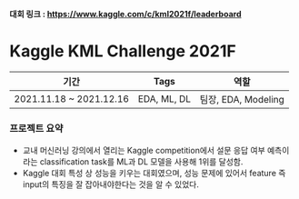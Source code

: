 #### 대회 링크 : https://www.kaggle.com/c/kml2021f/leaderboard
# Kaggle KML Challenge 2021F
|기간|Tags|역할|
|:---:|:---:|:---:|
|2021.11.18 ~ 2021.12.16|EDA, ML, DL|팀장, EDA, Modeling|
### 프로젝트 요약
- 교내 머신러닝 강의에서 열리는 Kaggle competition에서 설문 응답 여부 예측이라는 classification task를 ML과 DL 모델을 사용해 1위를 달성함.  
- Kaggle 대회 특성 상 성능을 키우는 대회였으며, 성능 문제에 있어서 feature 즉 input의 특징을 잘 잡아내야한다는 것을 알 수 있었다.
